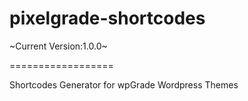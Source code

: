 pixelgrade-shortcodes
==================

~Current Version:1.0.0~

==================

Shortcodes Generator for wpGrade Wordpress Themes
